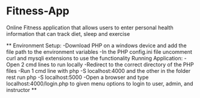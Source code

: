 # Fitness-App
Online Fitness application that allows users to enter personal health information that can track diet, sleep and exercise

**
Environment Setup:
-Download PHP on a windows device and add the file path to the environment variables
-In the PHP config.ini file uncomment curl and mysqli extensions to use the functionality
Running Application:
-Open 2 cmd lines to run locally
-Redirect to the correct directory of the PHP files
-Run 1 cmd line with php -S localhost:4000 and the other in the folder rest run php -S
localhost:5000
-Open a browser and type localhost:4000/login.php to given menu options to login to
user, admin, and instructor
**
